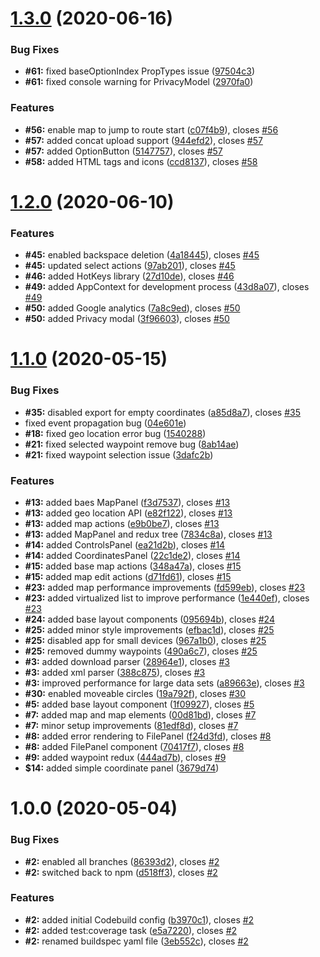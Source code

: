 # [1.3.0](https://github.com/gasserandreas/trail.me/compare/v1.2.0...v1.3.0) (2020-06-16)


### Bug Fixes

* **#61:** fixed baseOptionIndex PropTypes issue ([97504c3](https://github.com/gasserandreas/trail.me/commit/97504c3375a1bf086bc1e087ded8afa3f0a5ed64))
* **#61:** fixed console warning for PrivacyModel ([2970fa0](https://github.com/gasserandreas/trail.me/commit/2970fa0a8d8c2b104c513c630070cc03d401ac85))


### Features

* **#56:** enable map to jump to route start ([c07f4b9](https://github.com/gasserandreas/trail.me/commit/c07f4b9ed4d265b5f9d4bb808615d3e0dbc2f20d)), closes [#56](https://github.com/gasserandreas/trail.me/issues/56)
* **#57:** added concat upload support ([944efd2](https://github.com/gasserandreas/trail.me/commit/944efd2aede67da104f75c41ae6daee1cbfdf793)), closes [#57](https://github.com/gasserandreas/trail.me/issues/57)
* **#57:** added OptionButton ([5147757](https://github.com/gasserandreas/trail.me/commit/5147757864c628fa80e91ecdff718f6a5e8ef975)), closes [#57](https://github.com/gasserandreas/trail.me/issues/57)
* **#58:** added HTML tags and icons ([ccd8137](https://github.com/gasserandreas/trail.me/commit/ccd813784cd76d3244cc86570a4dcd51a604b20a)), closes [#58](https://github.com/gasserandreas/trail.me/issues/58)

# [1.2.0](https://github.com/gasserandreas/trail.me/compare/v1.1.0...v1.2.0) (2020-06-10)


### Features

* **#45:** enabled backspace deletion ([4a18445](https://github.com/gasserandreas/trail.me/commit/4a18445597707615bea6c3d0a388478c876aae43)), closes [#45](https://github.com/gasserandreas/trail.me/issues/45)
* **#45:** updated select actions ([97ab201](https://github.com/gasserandreas/trail.me/commit/97ab2016ac66612a535714d839fe28ac70e6bcaf)), closes [#45](https://github.com/gasserandreas/trail.me/issues/45)
* **#46:** added HotKeys library ([27d10de](https://github.com/gasserandreas/trail.me/commit/27d10de13aca2fc534c1dde0cf6dafd90fd0ae77)), closes [#46](https://github.com/gasserandreas/trail.me/issues/46)
* **#49:** added AppContext for development process ([43d8a07](https://github.com/gasserandreas/trail.me/commit/43d8a07f076e0ab08de39ddc991665e2fab710c8)), closes [#49](https://github.com/gasserandreas/trail.me/issues/49)
* **#50:** added Google analytics ([7a8c9ed](https://github.com/gasserandreas/trail.me/commit/7a8c9ed09de34d1bcadf439764adab5be3a9fbdb)), closes [#50](https://github.com/gasserandreas/trail.me/issues/50)
* **#50:** added Privacy modal ([3f96603](https://github.com/gasserandreas/trail.me/commit/3f966033f28fdd8814a98e414f12c80798bd19a1)), closes [#50](https://github.com/gasserandreas/trail.me/issues/50)

# [1.1.0](https://github.com/gasserandreas/trail.me/compare/v1.0.0...v1.1.0) (2020-05-15)


### Bug Fixes

* **#35:** disabled export for empty coordinates ([a85d8a7](https://github.com/gasserandreas/trail.me/commit/a85d8a7e9fcc1ffe979323adba7e75674e393459)), closes [#35](https://github.com/gasserandreas/trail.me/issues/35)
* fixed event propagation bug ([04e601e](https://github.com/gasserandreas/trail.me/commit/04e601e00bfe728bdedbbd1a2b746ac03bc36856))
* **#18:** fixed geo location error bug ([1540288](https://github.com/gasserandreas/trail.me/commit/154028856f0f08f10b82244ef3dbe2aa799cb7a7))
* **#21:** fixed selected waypoint remove bug ([8ab14ae](https://github.com/gasserandreas/trail.me/commit/8ab14ae04b41448654e877229705ec8d440e6685))
* **#21:** fixed waypoint selection issue ([3dafc2b](https://github.com/gasserandreas/trail.me/commit/3dafc2becf1ff717549ca66a2b83480e983a675d))


### Features

* **#13:** added baes MapPanel ([f3d7537](https://github.com/gasserandreas/trail.me/commit/f3d753773bffb9b86f85add408f329bf345b887f)), closes [#13](https://github.com/gasserandreas/trail.me/issues/13)
* **#13:** added geo location API ([e82f122](https://github.com/gasserandreas/trail.me/commit/e82f12282cf034150b1e6bbff740c24be8610ca9)), closes [#13](https://github.com/gasserandreas/trail.me/issues/13)
* **#13:** added map actions ([e9b0be7](https://github.com/gasserandreas/trail.me/commit/e9b0be7832b019a31bf21f2634999c0d0306fc1d)), closes [#13](https://github.com/gasserandreas/trail.me/issues/13)
* **#13:** added MapPanel and redux tree ([7834c8a](https://github.com/gasserandreas/trail.me/commit/7834c8a42e2626e4b9e3c7808742e0a42f8cfb73)), closes [#13](https://github.com/gasserandreas/trail.me/issues/13)
* **#14:** added ControlsPanel ([ea21d2b](https://github.com/gasserandreas/trail.me/commit/ea21d2bc3302c57ac1c7aeae6b832a744f3f212b)), closes [#14](https://github.com/gasserandreas/trail.me/issues/14)
* **#14:** added CoordinatesPanel ([22c1de2](https://github.com/gasserandreas/trail.me/commit/22c1de2302661a053be7f6445e132f4413a821d9)), closes [#14](https://github.com/gasserandreas/trail.me/issues/14)
* **#15:** added base map actions ([348a47a](https://github.com/gasserandreas/trail.me/commit/348a47a9d1566f139df9c6a0c123b648d9d13cfd)), closes [#15](https://github.com/gasserandreas/trail.me/issues/15)
* **#15:** added map edit actions ([d71fd61](https://github.com/gasserandreas/trail.me/commit/d71fd613b5c03b85c29f34e5aa1434a79854f2c4)), closes [#15](https://github.com/gasserandreas/trail.me/issues/15)
* **#23:** added map performance improvements ([fd599eb](https://github.com/gasserandreas/trail.me/commit/fd599eba46954422bde9f761f8760a4d69bb85fb)), closes [#23](https://github.com/gasserandreas/trail.me/issues/23)
* **#23:** added virtualized list to improve performance ([1e440ef](https://github.com/gasserandreas/trail.me/commit/1e440ef5567b4c082c93ce701b31bc6f846affd7)), closes [#23](https://github.com/gasserandreas/trail.me/issues/23)
* **#24:** added  base layout components ([095694b](https://github.com/gasserandreas/trail.me/commit/095694bc8be52e3ada576e18849ac01794833d80)), closes [#24](https://github.com/gasserandreas/trail.me/issues/24)
* **#25:** added minor style improvements ([efbac1d](https://github.com/gasserandreas/trail.me/commit/efbac1d8e729c32a917e57077f7587388c6e4429)), closes [#25](https://github.com/gasserandreas/trail.me/issues/25)
* **#25:** disabled app for small devices ([967a1b0](https://github.com/gasserandreas/trail.me/commit/967a1b018c3d1a55757864e8cf3a5d1297039e4c)), closes [#25](https://github.com/gasserandreas/trail.me/issues/25)
* **#25:** removed dummy waypoints ([490a6c7](https://github.com/gasserandreas/trail.me/commit/490a6c74420405abe49cecafcd122a9782acebea)), closes [#25](https://github.com/gasserandreas/trail.me/issues/25)
* **#3:** added download parser ([28964e1](https://github.com/gasserandreas/trail.me/commit/28964e1d93106ef289e07e71227cdc70bf2a2b9e)), closes [#3](https://github.com/gasserandreas/trail.me/issues/3)
* **#3:** added xml parser ([388c875](https://github.com/gasserandreas/trail.me/commit/388c875051fa9ffe5104e4ce9bf1d068fee99a0d)), closes [#3](https://github.com/gasserandreas/trail.me/issues/3)
* **#3:** improved performance for large data sets ([a89663e](https://github.com/gasserandreas/trail.me/commit/a89663e4ea9c2f8defcbc94da375c4a49125029a)), closes [#3](https://github.com/gasserandreas/trail.me/issues/3)
* **#30:** enabled moveable circles ([19a792f](https://github.com/gasserandreas/trail.me/commit/19a792ff866156e283f44f225bd0ed943538474f)), closes [#30](https://github.com/gasserandreas/trail.me/issues/30)
* **#5:** added base layout component ([1f09927](https://github.com/gasserandreas/trail.me/commit/1f099272a6b9a396ab5512decc15eaa09572e245)), closes [#5](https://github.com/gasserandreas/trail.me/issues/5)
* **#7:** added map and map elements ([00d81bd](https://github.com/gasserandreas/trail.me/commit/00d81bd9eea74a3ca2ff9952f9f3606689dbcd15)), closes [#7](https://github.com/gasserandreas/trail.me/issues/7)
* **#7:** minor setup improvements ([81edf8d](https://github.com/gasserandreas/trail.me/commit/81edf8db0033264f22f62b108bc128c57a97f16b)), closes [#7](https://github.com/gasserandreas/trail.me/issues/7)
* **#8:** added error rendering to FilePanel ([f24d3fd](https://github.com/gasserandreas/trail.me/commit/f24d3fd5dfcae851d7a6b873b59383ea4327cd7a)), closes [#8](https://github.com/gasserandreas/trail.me/issues/8)
* **#8:** added FilePanel component ([70417f7](https://github.com/gasserandreas/trail.me/commit/70417f7763c4b41c7f00306a279288f1852d4bf9)), closes [#8](https://github.com/gasserandreas/trail.me/issues/8)
* **#9:** added waypoint redux ([444ad7b](https://github.com/gasserandreas/trail.me/commit/444ad7b9e1bdeccde1026d4695a25a6dc3460a99)), closes [#9](https://github.com/gasserandreas/trail.me/issues/9)
* **$14:** added simple coordinate panel ([3679d74](https://github.com/gasserandreas/trail.me/commit/3679d74b1844340a8d9cf6e6c7ba22bab4619194))

# 1.0.0 (2020-05-04)


### Bug Fixes

* **#2:** enabled all branches ([86393d2](https://github.com/gasserandreas/trail.me/commit/86393d2d418432d1ee269079507daf0113b41c13)), closes [#2](https://github.com/gasserandreas/trail.me/issues/2)
* **#2:** switched back to npm ([d518ff3](https://github.com/gasserandreas/trail.me/commit/d518ff335fb60de1c622f6b88a877c3cdc49dab7)), closes [#2](https://github.com/gasserandreas/trail.me/issues/2)


### Features

* **#2:** added initial Codebuild config ([b3970c1](https://github.com/gasserandreas/trail.me/commit/b3970c14450eb65dbc6c5c75c3af1b10388596f0)), closes [#2](https://github.com/gasserandreas/trail.me/issues/2)
* **#2:** added test:coverage task ([e5a7220](https://github.com/gasserandreas/trail.me/commit/e5a7220ce1e3b0a23be4f36a06a80033c8d260be)), closes [#2](https://github.com/gasserandreas/trail.me/issues/2)
* **#2:** renamed buildspec yaml file ([3eb552c](https://github.com/gasserandreas/trail.me/commit/3eb552c7ac74d693e1bd90390a13ba66065bf7fb)), closes [#2](https://github.com/gasserandreas/trail.me/issues/2)
